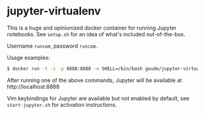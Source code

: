# jupyter-virtualenv

This is a huge and opinionized docker container for running Jupyter notebooks.
See `setup.sh` for an idea of what's included out-of-the-box.

Username `runcom`, password `runcom`.

Usage examples:

```sh
$ docker run -t -i -p 8888:8888 -e SHELL=/bin/bash goude/jupyter-virtualenv /bin/bash --login /home/runcom/jupyter-virtualenv/start-jupyter.sh
```

After running one of the above commands, Jupyter will be available at http://localhost:8888

Vim keybindings for Jupyter are available but not enabled by default, see `start-jupyter.sh` for activation instructions.
